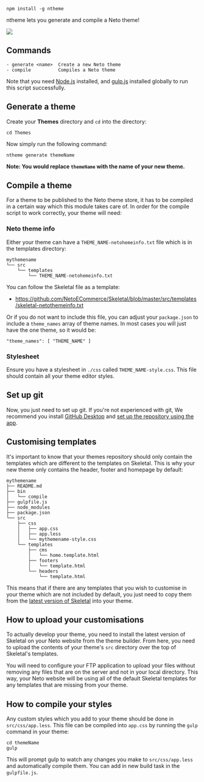 ```
npm install -g ntheme
```
ntheme lets you generate and compile a Neto theme!

![](http://design.neto.com.au/assets/uploads/QR0D5N9y3D.png)

## Commands

```
- generate <name>  Create a new Neto theme
- compile          Compiles a Neto theme
```

Note that you need [Node.js](https://nodejs.org/en/) installed, and [gulp.js](http://gulpjs.com/) installed globally to run this script successfully.

## Generate a theme

Create your **Themes** directory and `cd` into the directory:

```
cd Themes
```

Now simply run the following command:

```
ntheme generate themeName
```

**Note: You would replace `themeName` with the name of your new theme.**

## Compile a theme

For a theme to be published to the Neto theme store, it has to be compiled in a certain way which this module takes care of. In order for the compile script to work correctly, your theme will need:

### Neto theme info

Either your theme can have a `THEME_NAME-netohemeinfo.txt` file which is in the templates directory:

```
mythemename
└── src
    └── templates
        └── THEME_NAME-netohemeinfo.txt
```

You can follow the Skeletal file as a template:

- https://github.com/NetoECommerce/Skeletal/blob/master/src/templates/skeletal-netothemeinfo.txt

Or if you do not want to include this file, you can adjust your `package.json` to include a `theme_names` array of theme names. In most cases you will just have the one theme, so it would be:

```
"theme_names": [ "THEME_NAME" ]
```

### Stylesheet

Ensure you have a stylesheet in `./css` called `THEME_NAME-style.css`. This file should contain all your theme editor styles.

## Set up git

Now, you just need to set up git. If you're not experienced with git, We recommend you install [GitHub Desktop](https://desktop.github.com/) and [set up the repository using the app](http://design.neto.com.au/assets/uploads/E9FX9Dej3d.gif).

## Customising templates

It's important to know that your themes repository should only contain the templates which are different to the templates on Skeletal. This is why your new theme only contains the header, footer and homepage by default:

```
mythemename
├── README.md
├── bin
│   └── compile
├── gulpfile.js
├── node_modules
├── package.json
└── src
    ├── css
    │   ├── app.css
    │   ├── app.less
    │   └── mythemename-style.css
    └── templates
        ├── cms
        │   └── home.template.html
        ├── footers
        │   └── template.html
        └── headers
            └── template.html
```

This means that if there are any templates that you wish to customise in your theme which are not included by default, you just need to copy them from the [latest version of Skeletal](https://github.com/NetoECommerce/Skeletal) into your theme.

## How to upload your customisations

To actually develop your theme, you need to install the latest version of Skeletal on your Neto website from the theme builder. From here, you need to upload the contents of your theme's `src` directory over the top of Skeletal's templates.

You will need to configure your FTP application to upload your files without removing any files that are on the server and not in your local directory. This way, your Neto website will be using all of the default Skeletal templates for any templates that are missing from your theme.

## How to compile your styles

Any custom styles which you add to your theme should be done in `src/css/app.less`. This file can be compiled into `app.css` by running the `gulp` command in your theme:

```
cd themeName
gulp
```

This will prompt gulp to watch any changes you make to `src/css/app.less` and automatically compile them. You can add in new build task in the `gulpfile.js`.
